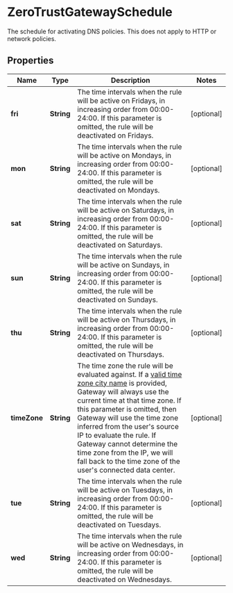

# ZeroTrustGatewaySchedule

The schedule for activating DNS policies. This does not apply to HTTP or network policies.

## Properties

| Name | Type | Description | Notes |
|------------ | ------------- | ------------- | -------------|
|**fri** | **String** | The time intervals when the rule will be active on Fridays, in increasing order from 00:00-24:00.  If this parameter is omitted, the rule will be deactivated on Fridays. |  [optional] |
|**mon** | **String** | The time intervals when the rule will be active on Mondays, in increasing order from 00:00-24:00. If this parameter is omitted, the rule will be deactivated on Mondays. |  [optional] |
|**sat** | **String** | The time intervals when the rule will be active on Saturdays, in increasing order from 00:00-24:00.  If this parameter is omitted, the rule will be deactivated on Saturdays. |  [optional] |
|**sun** | **String** | The time intervals when the rule will be active on Sundays, in increasing order from 00:00-24:00. If this parameter is omitted, the rule will be deactivated on Sundays. |  [optional] |
|**thu** | **String** | The time intervals when the rule will be active on Thursdays, in increasing order from 00:00-24:00. If this parameter is omitted, the rule will be deactivated on Thursdays. |  [optional] |
|**timeZone** | **String** | The time zone the rule will be evaluated against. If a [valid time zone city name](https://en.wikipedia.org/wiki/List_of_tz_database_time_zones#List) is provided, Gateway will always use the current time at that time zone. If this parameter is omitted, then Gateway will use the time zone inferred from the user&#39;s source IP to evaluate the rule. If Gateway cannot determine the time zone from the IP, we will fall back to the time zone of the user&#39;s connected data center. |  [optional] |
|**tue** | **String** | The time intervals when the rule will be active on Tuesdays, in increasing order from 00:00-24:00. If this parameter is omitted, the rule will be deactivated on Tuesdays. |  [optional] |
|**wed** | **String** | The time intervals when the rule will be active on Wednesdays, in increasing order from 00:00-24:00. If this parameter is omitted, the rule will be deactivated on Wednesdays. |  [optional] |



